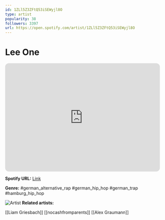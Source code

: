 ```yaml
---
id: 1ZLl5Z3ZFtQ53iSEWyjl8O
type: artist
popularity: 38
followers: 3397
url: https://open.spotify.com/artist/1ZLl5Z3ZFtQ53iSEWyjl8O
---
```

# Lee One

<iframe style="border-radius:12px" src="https://open.spotify.com/embed/artist/1ZLl5Z3ZFtQ53iSEWyjl8O" width="100%" height="352" frameBorder="0" allowfullscreen="" allow="autoplay; clipboard-write; encrypted-media; fullscreen; picture-in-picture" loading="lazy"></iframe>

**Spotify URL:** [Link](https://open.spotify.com/artist/1ZLl5Z3ZFtQ53iSEWyjl8O)

**Genre:**  #german_alternative_rap #german_hip_hop #german_trap #hamburg_hip_hop

![Artist](https://i.scdn.co/image/ab6761610000e5ebeb1bd2dcb5bd67f85ba434aa)
**Related artists:**

[[Liam Griesbach]]
[[nocashfromparents]]
[[Alex Graumann]]
